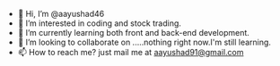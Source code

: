 - 👋 Hi, I’m @aayushad46
- 👀 I’m interested in coding and stock trading.
- 🌱 I’m currently learning both front and back-end development.
- 💞️ I’m looking to collaborate on .....nothing right now.I'm still learning.
- 📫 How to reach me? just mail me at aayushad91@gmail.com

<!---
aayushad46 is a ✨ special ✨ repository because its `README.md` (this file) appears on your GitHub profile.
You can click the Preview link to take a look at your changes.
--->
